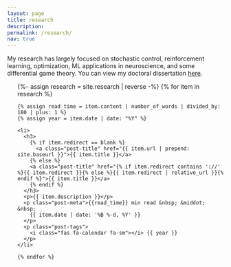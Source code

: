 ```yaml
---
layout: page
title: research
description: 
permalink: /research/
nav: true
---
```


My research has largely focused on stochastic control, reinforcement learning, optimization, ML applications in neuroscience, and some differential game theory. You can view my doctoral dissertation [here](https://smartech.gatech.edu/handle/1853/59263).

<div class="post">

  <ul class="post-list">
    {%- assign research = site.research | reverse -%} 
    {% for item in research %}

    {% assign read_time = item.content | number_of_words | divided_by: 180 | plus: 1 %}
    {% assign year = item.date | date: "%Y" %}

    <li>
      <h3>
        {% if item.redirect == blank %}
          <a class="post-title" href="{{ item.url | prepend: site.baseurl }}">{{ item.title }}</a>
        {% else %}
        <a class="post-title" href="{% if item.redirect contains '://' %}{{ item.redirect }}{% else %}{{ item.redirect | relative_url }}{% endif %}">{{ item.title }}</a>
        {% endif %}
      </h3>
      <p>{{ item.description }}</p>
      <p class="post-meta">{{read_time}} min read &nbsp; &middot; &nbsp;
        {{ item.date | date: '%B %-d, %Y' }}
      </p>
      <p class="post-tags">
        <i class="fas fa-calendar fa-sm"></i> {{ year }}
      </p>
    </li>

    {% endfor %}
  </ul>
</div>

